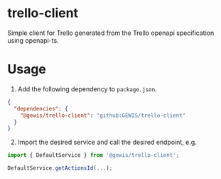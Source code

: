 # trello-client
Simple client for Trello generated from the Trello openapi specification using openapi-ts.

# Usage
1. Add the following dependency to `package.json`.

```json
{
  "dependencies": {
    "@gewis/trello-client": "github:GEWIS/trello-client"
  }
}
```

2. Import the desired service and call the desired endpoint, e.g.

```typescript
import { DefaultService } from '@gewis/trello-client';

DefaultService.getActionsId(...);
```

